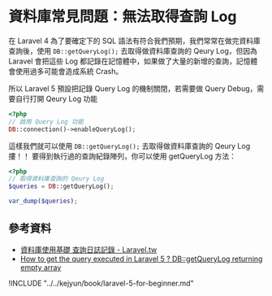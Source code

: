 # 資料庫常見問題：無法取得查詢 Log

在 Laravel 4 為了要確定下的 SQL 語法有符合我們預期，我們常常在做完資料庫查詢後，使用 `DB::getQueryLog();` 去取得做資料庫查詢的 Qeury Log，但因為 Laravel 會把這些 Log 都記錄在記憶體中，如果做了大量的新增的查詢，記憶體會使用過多可能會造成系統 Crash。

所以 Laravel 5 預設把記錄 Query Log 的機制關閉，若需要做 Query Debug，需要自行打開 Qeury Log 功能

```php
<?php
// 啟用 Query Log 功能
DB::connection()->enableQueryLog();
```

這樣我們就可以使用 `DB::getQueryLog();` 去取得做資料庫查詢的 Qeury Log 摟！！
要得到執行過的查詢紀錄陣列，你可以使用 getQueryLog 方法：

```php
<?php
// 取得資料庫查詢的 Qeury Log
$queries = DB::getQueryLog();

var_dump($queries);
```


## 參考資料
* [資料庫使用基礎 查詢日誌記錄 - Laravel.tw](http://laravel.tw/docs/5.0/database#query-logging)
* [How to get the query executed in Laravel 5 ? DB::getQueryLog returning empty array](http://stackoverflow.com/questions/27753868/how-to-get-the-query-executed-in-laravel-5-dbgetquerylog-returning-empty-arr)

!INCLUDE "../../kejyun/book/laravel-5-for-beginner.md"
